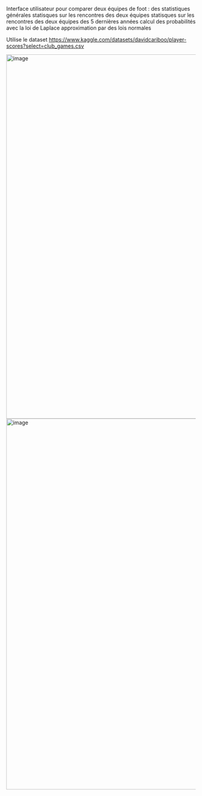 Interface utilisateur pour comparer deux équipes de foot :
  des statistiques générales
  statisques sur les rencontres des deux équipes
  statisques sur les rencontres des deux équipes des 5 dernières années
  calcul des probabilités avec la loi de Laplace
  approximation par des lois normales


  Utilise le dataset https://www.kaggle.com/datasets/davidcariboo/player-scores?select=club_games.csv

<img width="1170" height="967" alt="image" src="https://github.com/user-attachments/assets/65c6bb8f-1ec6-4d82-85a4-55f9438951bc" />
<img width="1095" height="985" alt="image" src="https://github.com/user-attachments/assets/60064940-f193-4153-8430-9e58c4b89c9b" />
